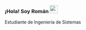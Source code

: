 ### ¡Hola! Soy Román <img src="https://media.giphy.com/media/hvRJCLFzcasrR4ia7z/giphy.gif" width="25px">  
Estudiante de Ingeniería de Sistemas
